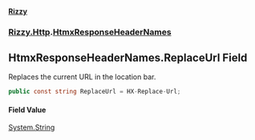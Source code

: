 #### [Rizzy](index.md 'index')
### [Rizzy.Http](Rizzy.Http.md 'Rizzy.Http').[HtmxResponseHeaderNames](Rizzy.Http.HtmxResponseHeaderNames.md 'Rizzy.Http.HtmxResponseHeaderNames')

## HtmxResponseHeaderNames.ReplaceUrl Field

Replaces the current URL in the location bar.

```csharp
public const string ReplaceUrl = HX-Replace-Url;
```

#### Field Value
[System.String](https://docs.microsoft.com/en-us/dotnet/api/System.String 'System.String')